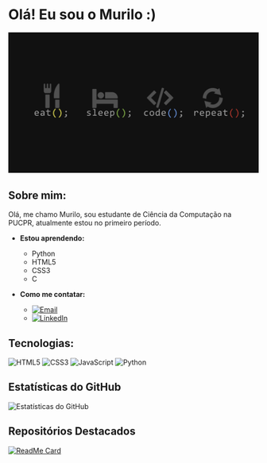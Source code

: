 # Olá! Eu sou o Murilo :)

<img src="img">

## Sobre mim:
Olá, me chamo Murilo, sou estudante de Ciência da Computação na PUCPR, atualmente estou no primeiro período.
- **Estou aprendendo:**
  - Python
  - HTML5
  - CSS3
  - C

- **Como me contatar:**
  - [![Email](https://img.shields.io/badge/Email-D14836?style=flat&logo=gmail&logoColor=white)](mailto:murilozimermanfortaleza@outlook.com)
  - [![LinkedIn](https://img.shields.io/badge/LinkedIn-0077B5?style=flat&logo=linkedin&logoColor=white)](https://www.linkedin.com/in/murilo-fortaleza-b30a2a230/)

## Tecnologias:
![HTML5](https://img.shields.io/badge/-HTML5-05122A?style=flat&logo=html5)
![CSS3](https://img.shields.io/badge/-CSS3-05122A?style=flat&logo=css3)
![JavaScript](https://img.shields.io/badge/-JavaScript-05122A?style=flat&logo=javascript)
![Python](https://img.shields.io/badge/-Python-05122A?style=flat&logo=python)

## Estatísticas do GitHub
![Estatísticas do GitHub](https://github-readme-stats.vercel.app/api?username=MuriloZF&show_icons=true&theme=dracula)

## Repositórios Destacados
[![ReadMe Card](https://github-readme-stats.vercel.app/api/pin/?username=MuriloZF&repo=The-Vital-Message&theme=dracula)](https://github.com/MuriloZF/The-Vital-Message)

